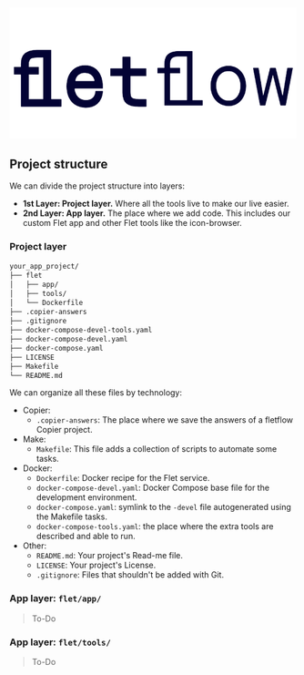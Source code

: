 ![fletflow](./assets/img/fletflow-logo-light.png)

## Project structure

We can divide the project structure into layers:

* **1st Layer: Project layer.** Where all the tools live to make our live easier.
* **2nd Layer: App layer.** The place where we add code. This includes our custom Flet app and other Flet tools like the icon-browser.


### Project layer
```
your_app_project/
├── flet
│   ├── app/
│   ├── tools/
│   └── Dockerfile
├── .copier-answers
├── .gitignore
├── docker-compose-devel-tools.yaml
├── docker-compose-devel.yaml
├── docker-compose.yaml
├── LICENSE
├── Makefile
└── README.md
```

We can organize all these files by technology:

* Copier:
    * `.copier-answers`: The place where we save the answers of a fletflow Copier project.
* Make:
    * `Makefile`: This file adds a collection of scripts to automate some tasks.
* Docker:
    * `Dockerfile`: Docker recipe for the Flet service.
    * `docker-compose-devel.yaml`: Docker Compose base file for the development environment.
    * `docker-compose.yaml`: symlink to the `-devel` file autogenerated using the Makefile tasks.
    * `docker-compose-tools.yaml`: the place where the extra tools are described and able to run.
* Other:
    * `README.md`: Your project's Read-me file.
    * `LICENSE`: Your project's License.
    * `.gitignore`: Files that shouldn't be added with Git.


### App layer: `flet/app/`

> To-Do


### App layer: `flet/tools/`

> To-Do